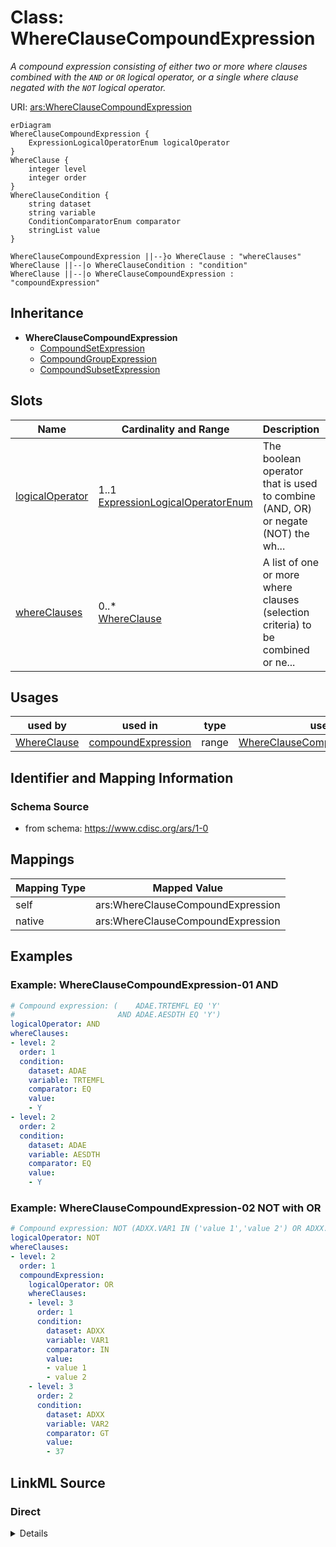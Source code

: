 # Class: WhereClauseCompoundExpression


_A compound expression consisting of either two or more where clauses combined with the `AND` or `OR` logical operator, or a single where clause negated with the `NOT` logical operator._





URI: [ars:WhereClauseCompoundExpression](https://www.cdisc.org/ars/1-0/WhereClauseCompoundExpression)


```mermaid
erDiagram
WhereClauseCompoundExpression {
    ExpressionLogicalOperatorEnum logicalOperator  
}
WhereClause {
    integer level  
    integer order  
}
WhereClauseCondition {
    string dataset  
    string variable  
    ConditionComparatorEnum comparator  
    stringList value  
}

WhereClauseCompoundExpression ||--}o WhereClause : "whereClauses"
WhereClause ||--|o WhereClauseCondition : "condition"
WhereClause ||--|o WhereClauseCompoundExpression : "compoundExpression"

```




## Inheritance
* **WhereClauseCompoundExpression**
    * [CompoundSetExpression](CompoundSetExpression.md)
    * [CompoundGroupExpression](CompoundGroupExpression.md)
    * [CompoundSubsetExpression](CompoundSubsetExpression.md)



## Slots

| Name | Cardinality and Range | Description | Inheritance |
| ---  | --- | --- | --- |
| [logicalOperator](logicalOperator.md) | 1..1 <br/> [ExpressionLogicalOperatorEnum](ExpressionLogicalOperatorEnum.md) | The boolean operator that is used to combine (AND, OR) or negate (NOT) the wh... | direct |
| [whereClauses](whereClauses.md) | 0..* <br/> [WhereClause](WhereClause.md) | A list of one or more where clauses (selection criteria) to be combined or ne... | direct |





## Usages

| used by | used in | type | used |
| ---  | --- | --- | --- |
| [WhereClause](WhereClause.md) | [compoundExpression](compoundExpression.md) | range | [WhereClauseCompoundExpression](WhereClauseCompoundExpression.md) |






## Identifier and Mapping Information







### Schema Source


* from schema: https://www.cdisc.org/ars/1-0





## Mappings

| Mapping Type | Mapped Value |
| ---  | ---  |
| self | ars:WhereClauseCompoundExpression |
| native | ars:WhereClauseCompoundExpression |


## Examples
### Example: WhereClauseCompoundExpression-01 AND

```yaml
# Compound expression: (    ADAE.TRTEMFL EQ 'Y'
#                       AND ADAE.AESDTH EQ 'Y')
logicalOperator: AND
whereClauses:
- level: 2
  order: 1
  condition:
    dataset: ADAE
    variable: TRTEMFL
    comparator: EQ
    value:
    - Y
- level: 2
  order: 2
  condition:
    dataset: ADAE
    variable: AESDTH
    comparator: EQ
    value:
    - Y
```
### Example: WhereClauseCompoundExpression-02 NOT with OR

```yaml
# Compound expression: NOT (ADXX.VAR1 IN ('value 1','value 2') OR ADXX.VAR2 GT 37)
logicalOperator: NOT
whereClauses:
- level: 2
  order: 1
  compoundExpression:
    logicalOperator: OR
    whereClauses:
    - level: 3
      order: 1
      condition:
        dataset: ADXX
        variable: VAR1
        comparator: IN
        value:
        - value 1
        - value 2
    - level: 3
      order: 2
      condition:
        dataset: ADXX
        variable: VAR2
        comparator: GT
        value:
        - 37
```




## LinkML Source

<!-- TODO: investigate https://stackoverflow.com/questions/37606292/how-to-create-tabbed-code-blocks-in-mkdocs-or-sphinx -->

### Direct

<details>
```yaml
name: WhereClauseCompoundExpression
description: A compound expression consisting of either two or more where clauses
  combined with the `AND` or `OR` logical operator, or a single where clause negated
  with the `NOT` logical operator.
from_schema: https://www.cdisc.org/ars/1-0
rank: 1000
slots:
- logicalOperator
- whereClauses
rules:
- preconditions:
    slot_conditions:
      logicalOperator:
        name: logicalOperator
        any_of:
        - equals_string: AND
        - equals_string: OR
  postconditions:
    slot_conditions:
      whereClauses:
        name: whereClauses
        minimum_cardinality: 2
  description: At least 2 where clauses are required when logicalOperator is AND or
    OR.
- preconditions:
    slot_conditions:
      logicalOperator:
        name: logicalOperator
        equals_string: NOT
  postconditions:
    slot_conditions:
      value:
        name: value
        maximum_cardinality: 1
  description: Only a single where clause is allowed when logicalOperator is NOT.

```
</details>

### Induced

<details>
```yaml
name: WhereClauseCompoundExpression
description: A compound expression consisting of either two or more where clauses
  combined with the `AND` or `OR` logical operator, or a single where clause negated
  with the `NOT` logical operator.
from_schema: https://www.cdisc.org/ars/1-0
rank: 1000
attributes:
  logicalOperator:
    name: logicalOperator
    description: The boolean operator that is used to combine (AND, OR) or negate
      (NOT) the where claus(s) in the compound expression.
    from_schema: https://www.cdisc.org/ars/1-0
    rank: 1000
    alias: logicalOperator
    owner: WhereClauseCompoundExpression
    domain_of:
    - WhereClauseCompoundExpression
    range: ExpressionLogicalOperatorEnum
    required: true
  whereClauses:
    name: whereClauses
    description: A list of one or more where clauses (selection criteria) to be combined
      or negated.
    comments:
    - Each where clause may be defined as either a simple condition ([variable] [comparator]
      [value(s)]) or a compound expression that may combine additional simple conditions
      or compound expressions.
    - Two or more where clauses should be specified when the logical operator is AND
      or OR.
    - Only one where clause should be specfied when the logical operator is NOT. This
      where clause will usually be a compound expression.
    from_schema: https://www.cdisc.org/ars/1-0
    rank: 1000
    multivalued: true
    list_elements_ordered: true
    alias: whereClauses
    owner: WhereClauseCompoundExpression
    domain_of:
    - WhereClauseCompoundExpression
    range: WhereClause
    inlined: false
rules:
- preconditions:
    slot_conditions:
      logicalOperator:
        name: logicalOperator
        any_of:
        - equals_string: AND
        - equals_string: OR
  postconditions:
    slot_conditions:
      whereClauses:
        name: whereClauses
        minimum_cardinality: 2
  description: At least 2 where clauses are required when logicalOperator is AND or
    OR.
- preconditions:
    slot_conditions:
      logicalOperator:
        name: logicalOperator
        equals_string: NOT
  postconditions:
    slot_conditions:
      value:
        name: value
        maximum_cardinality: 1
  description: Only a single where clause is allowed when logicalOperator is NOT.

```
</details>